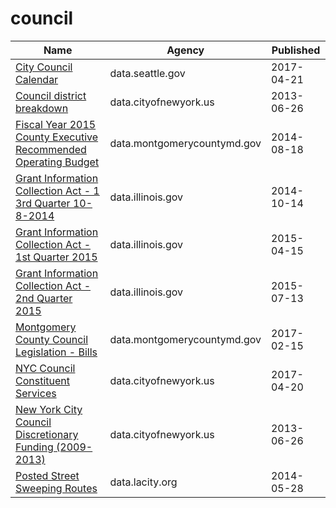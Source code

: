 # council

Name | Agency | Published
---- | ---- | ---------
[City Council Calendar](../socrata/ivxr-h48f.md) | data.seattle.gov | 2017-04-21
[Council district breakdown](../socrata/jqy3-ybjq.md) | data.cityofnewyork.us | 2013-06-26
[Fiscal Year 2015 County Executive Recommended Operating Budget](../socrata/y7rf-xz8k.md) | data.montgomerycountymd.gov | 2014-08-18
[Grant Information Collection Act - 1 3rd Quarter 10-8-2014](../socrata/wxdj-p68s.md) | data.illinois.gov | 2014-10-14
[Grant Information Collection Act - 1st Quarter 2015](../socrata/rxtg-dp75.md) | data.illinois.gov | 2015-04-15
[Grant Information Collection Act - 2nd Quarter 2015](../socrata/8gc6-dfne.md) | data.illinois.gov | 2015-07-13
[Montgomery County Council Legislation - Bills](../socrata/ksj8-bd3u.md) | data.montgomerycountymd.gov | 2017-02-15
[NYC Council Constituent Services](../socrata/b9km-gdpy.md) | data.cityofnewyork.us | 2017-04-20
[New York City Council Discretionary Funding (2009-2013)](../socrata/m3fi-rt3k.md) | data.cityofnewyork.us | 2013-06-26
[Posted Street Sweeping Routes](../socrata/krk7-ayq2.md) | data.lacity.org | 2014-05-28

